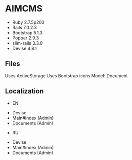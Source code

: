 # AIMCMS

* Ruby 2.7.5p203
* Rails 7.0.2.3
* Bootstrap 5.1.3
* Popper 2.9.3
* slim-rails 3.3.0
* Devise 4.8.1

## Files
Uses ActiveStorage
Uses Bootstrap icons
Model: Document

## Localization
* EN
- Devise
- Main#index (Admin)
- Documents (Admin)

* RU
- Devise
- Main#index (Admin)
- Documents (Admin)